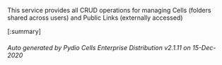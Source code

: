






This service provides all CRUD operations for managing Cells (folders shared across users) and Public Links (externally accessed)

[:summary]

###### Auto generated by Pydio Cells Enterprise Distribution v2.1.11 on 15-Dec-2020
